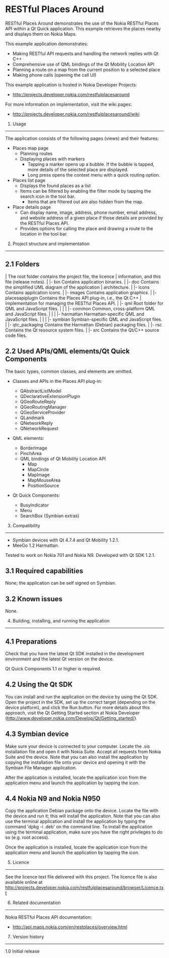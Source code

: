 RESTful Places Around
=====================

RESTful Places Around demonstrates the use of the Nokia RESTful
Places API within a Qt Quick application. This example retrieves the places
nearby and displays them on Nokia Maps.

This example application demonstrates:
- Making RESTful API requests and handling the network replies with Qt C++
- Comprehensive use of QML bindings of the Qt Mobility Location API
- Planning a route on a map from the current position to a selected place
- Making phone calls (opening the call UI)

This example application is hosted in Nokia Developer Projects:
- http://projects.developer.nokia.com/restfulplacesaround

For more information on implementation, visit the wiki pages:
- http://projects.developer.nokia.com/restfulplacesaround/wiki


1. Usage
-------------------------------------------------------------------------------

The application consists of the following pages (views) and their features:
- Places map page
  - Planning routes
  - Displaying places with markers
    - Tapping a marker opens up a bubble. If the bubble is tapped, more details
      of the selected place are displayed.
    - Long press opens the context menu with a quick routing option.
- Places list page
  - Displays the found places as a list
  - Items can be filtered by enabling the filter mode by tapping the search
    icon in the tool bar.
    - Items that are filtered out are also hidden from the map.
- Place details page
  - Can display name, image, address, phone number, email address, and website
    address of a given place if those details are provided by the RESTful
    Places API.
  - Provides options for calling the place and drawing a route to the location
    in the tool bar.


2. Project structure and implementation
-------------------------------------------------------------------------------

2.1 Folders
-----------

 |                  The root folder contains the project file, the licence
 |                  information, and this file (release notes).
 |
 |- bin             Contains application binaries.
 |
 |- doc             Contains the simplified UML diagram of the application
 |                  architecture.
 |
 |- icons           Contains application icons.
 |
 |- images          Contains application graphics.
 |
 |- placesapiplugin Contains the Places API plug-in, i.e., the Qt C++
 |                  implementation for managing the RESTful Places API.
 |
 |- qml             Root folder for QML and JavaScript files.
 |  |
 |  |- common       Common, cross-platform QML and JavaScript files.
 |  |
 |  |- harmattan    Harmattan-specific QML and JavaScript files.
 |  |
 |  |- symbian      Symbian-specific QML and JavaScript files.
 |
 |- qtc_packaging   Contains the Harmattan (Debian) packaging files.
 |
 |- rsc             Contains the Qt resource system files.
 |
 |- src             Contains the Qt/C++ source code files.


2.2 Used APIs/QML elements/Qt Quick Components
----------------------------------------------

The basic types, common classes, and elements are omitted.

- Classes and APIs in the Places API plug-in:
  - QAbstractListModel
  - QDeclarativeExtensionPlugin
  - QGeoRouteReply
  - QGeoRoutingManager
  - QGeoServiceProvider
  - QLandmark
  - QNetworkReply
  - QNetworkRequest
  
- QML elements:
  - BorderImage
  - PinchArea
  - QML bindings of Qt Mobility Location API
    - Map
    - MapCircle
    - MapImage
    - MapMouseArea
    - PositionSource

- Qt Quick Components:
  - BusyIndicator
  - Menu
  - SearchBox (Symbian extras)


3. Compatibility
-------------------------------------------------------------------------------

 - Symbian devices with Qt 4.7.4 and Qt Mobility 1.2.1.
 - MeeGo 1.2 Harmattan.

Tested to work on Nokia 701 and Nokia N9. Developed with Qt SDK 1.2.1.

3.1 Required capabilities
-------------------------

None; the application can be self signed on Symbian.

3.2 Known issues
----------------

None.


4. Building, installing, and running the application
-------------------------------------------------------------------------------

4.1 Preparations
----------------

Check that you have the latest Qt SDK installed in the development environment
and the latest Qt version on the device.

Qt Quick Components 1.1 or higher is required.

4.2 Using the Qt SDK
--------------------

You can install and run the application on the device by using the Qt SDK.
Open the project in the SDK, set up the correct target (depending on the device
platform), and click the Run button. For more details about this approach,
visit the Qt Getting Started section at Nokia Developer
(http://www.developer.nokia.com/Develop/Qt/Getting_started/).

4.3 Symbian device
------------------

Make sure your device is connected to your computer. Locate the .sis
installation file and open it with Nokia Suite. Accept all requests from Nokia
Suite and the device. Note that you can also install the application by copying
the installation file onto your device and opening it with the Symbian File
Manager application.

After the application is installed, locate the application icon from the
application menu and launch the application by tapping the icon.

4.4 Nokia N9 and Nokia N950
---------------------------

Copy the application Debian package onto the device. Locate the file with the
device and run it; this will install the application. Note that you can also
use the terminal application and install the application by typing the command
'dpkg -i <package name>.deb' on the command line. To install the application
using the terminal application, make sure you have the right privileges 
to do so (e.g. root access).

Once the application is installed, locate the application icon from the
application menu and launch the application by tapping the icon.


5. Licence
-------------------------------------------------------------------------------

See the licence text file delivered with this project. The licence file is also
available online at
http://projects.developer.nokia.com/restfulplacesaround/browser/Licence.txt


6. Related documentation
-------------------------------------------------------------------------------
Nokia RESTful Places API documentation:
- http://api.maps.nokia.com/en/restplaces/overview.html


7. Version history
-------------------------------------------------------------------------------

1.0 Initial release
